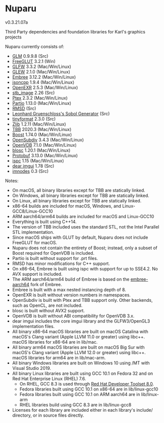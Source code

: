 Nuparu
======

v0.3.21.07a

Third Party dependencies and foundation libraries for Karl's graphics projects

Nuparu currently consists of:

* [GLM](http://glm.g-truc.net) 0.9.9.8 (Src)
* [FreeGLUT](http://freeglut.sourceforge.net) 3.2.1 (Win)
* [GLFW](http://www.glfw.org) 3.3.2 (Mac/Win/Linux)
* [GLEW](https://github.com/nigels-com/glew) 2.1.0 (Mac/Win/Linux)
* [Embree](https://embree.github.io) 3.12.2 (Mac/Win/Linux)
* [jsoncpp](https://github.com/open-source-parsers/jsoncpp) 1.9.4 (Mac/Win/Linux)
* [OpenEXR](http://www.openexr.com) 2.5.3 (Mac/Win/Linux)
* [stb_image](https://github.com/nothings/stb) 2.26 (Src)
* [Ptex](http://ptex.us) 2.3.2 (Mac/Win/Linux)
* [Partio](https://www.disneyanimation.com/technology/partio.html) 1.13.0 (Mac/Win/Linux)
* [RMSD](http://boscoh.com/code/) (Src)
* [Leonhard Gruenschloss's Sobol Generator](http://gruenschloss.org) (Src)
* [tinyformat](https://github.com/c42f/tinyformat) 2.3.0 (Src)
* [Zlib](https://www.zlib.net) 1.2.11 (Mac/Win/Linux)
* [TBB](https://www.threadingbuildingblocks.org/) 2020.3 (Mac/Win/Linux)
* [Boost](http://www.boost.org) 1.74.0 (Mac/Win/Linux)
* [OpenSubdiv](http://graphics.pixar.com/opensubdiv/docs/intro.html)  3.4.3 (Mac/Win/Linux)
* [OpenVDB](http://www.openvdb.org/) 7.1.0 (Mac/Win/Linux)
* [blosc](https://github.com/Blosc) 1.20.1 (Mac/Win/Linux)
* [Protobuf](https://developers.google.com/protocol-buffers/) 3.13.0 (Mac/Win/Linux)
* [ispc](https://ispc.github.io) 1.15 (Mac/Win/Linux)
* [dear imgui](https://github.com/ocornut/imgui/releases) 1.78 (Src)
* [imnodes](https://github.com/Nelarius/imnodes) 0.3 (Src)

Notes:

* On macOS, all binary libraries except for TBB are statically linked.
* On Windows, all binary libraries except for TBB are statically linked.
* On Linux, all binary libraries except for TBB are statically linked.
* x86-64 builds are included for macOS, Windows, and Linux-GCC8/Linux-GCC10
* ARM aarch64/arm64 builds are included for macOS and Linux-GCC10
* Everything is built using C++14.
* The version of TBB included uses the standard STL, not the Intel Parallel STL implementation.
* Since macOS ships with GLUT by default, Nuparu does not include FreeGLUT for macOS.
* Nuparu does not contain the entirety of Boost; instead, only a subset of Boost required for OpenVDB is included.
* Partio is built without support for .prt files.
* RMSD has minor modifications for C++ support.
* On x86-64, Embree is built using ispc with support for up to SSE4.2. No AVX support is included.
* The ARM aarch64/arm64 build of Embree is based on the [embree-aarch64](https://github.com/lighttransport/embree-aarch64) fork of Embree.
* Embree is built with a max nested instancing depth of 8.
* OpenEXR is built without version numbers in namespaces.
* OpenSubdiv is built with Ptex and TBB support only. Other backends, such as OpenCL, are not included.
* blosc is built without AVX2 support.
* OpenVDB is built without ABI compatibility for OpenVDB 3.x.
* dear imgui includes the core imgui library and the GLFW3/OpenGL3 implementation files.
* All binary x86-64 macOS libraries are built on macOS Catalina with macOS's Clang variant (Apple LLVM 11.0 or greater) using libc++. macOS libraries for x86-64 are in lib/mac.
* All binary arm64 macOS libraries are built on macOS Big Sur with macOS's Clang variant (Apple LLVM 12.0 or greater) using libc++. macOS libraries for arm64 are in lib/mac-arm.
* All binary Windows libraries are built on Windows 10 using /MT with Visual Studio 2019.
* All binary Linux libraries are built using GCC 10.1 on Fedora 32 and on Red Hat Enterprise Linux (RHEL) 7.6.
    * On RHEL, GCC 8.3 is used through [Red Hat Developer Toolset 8.0](https://developers.redhat.com/products/developertoolset/updates/).
    * Fedora libraries built using GCC 10.1 on x86-64 are in lib/linux-gcc10
    * Fedora libraries built using GCC 10.1 on ARM aarch64 are in lib/linux-arm
    * RHEL libraries build using GCC 8.3 are in lib/linux-gcc8
* Licenses for each library are included either in each library's include/ directory, or in source files directly.

